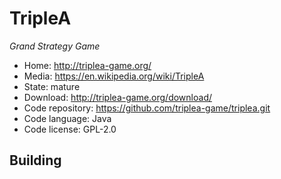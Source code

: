 # TripleA

_Grand Strategy Game_

- Home: http://triplea-game.org/
- Media: https://en.wikipedia.org/wiki/TripleA
- State: mature
- Download: http://triplea-game.org/download/
- Code repository: https://github.com/triplea-game/triplea.git
- Code language: Java
- Code license: GPL-2.0

## Building
